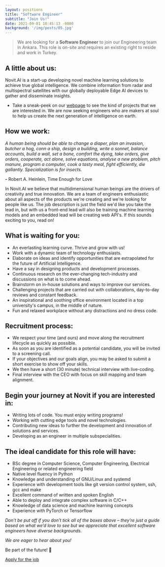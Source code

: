 ```yaml
---
layout: positions
title: "Software Engineer"
subtitle: "Join Us!"
date: 2021-09-01 10:45:13 -0000
background: '/img/posts/05.jpg'
---
```


> We are looking for a **Software Engineer** to join our Engineering team in Ankara. This role is on-site and requires an existing right to reside and work in Turkey.

## A little about us:
Novit.AI is a start-up developing novel machine learning solutions to achieve true global intelligence. We combine information from radar and multispectral satellites with our globally deployable Edge AI devices to gather and disseminate insights.
* Take a sneak-peek on our [webpage](https://novit.ai) to see the kind of projects that we are interested in.
We are now seeking engineers who are makers at soul to help us create the next generation of intelligence on earth.

## How we work:
*A human being should be able to change a diaper, plan an invasion, butcher a hog, conn a ship, design a building, write a sonnet, balance accounts, build a wall, set a bone, comfort the dying, take orders, give orders, cooperate, act alone, solve equations, analyse a new problem, pitch manure, program a computer, cook a tasty meal, fight efficiently, die gallantly. Specialization is for insects.*

 **-** Robert A. Heinlein, Time Enough for Love

In Novit.AI we believe that multidimensional human beings are the drivers of creativity and true innovation. We are a team of engineers enthusiastic about all aspects of the products we're creating and we're looking for people like us. The job description is just the field we'd like you take the lead in, but with us a front-end lead will also be training machine learning models and an embedded lead will be creating web API's. If this sounds exciting to you, read on!

## What is waiting for you:
* An everlasting learning curve. Thrive and grow with us!
* Work with a dynamic team of technology enthusiasts.
* Elaborate on ideas and identify opportunities that are extrapolated for the future of Artificial Intelligence.
* Have a say in designing products and development processes.
* Continuous research on the ever-changing tech-industry and discussions on what is to come ahead.
* Brainstorm on in-house solutions and ways to improve our services.
* Challenging projects that are carried out with collaborations, day-to-day reviews and constant feedback.
* An inspirational and soothing office environment located in a top university's campus, in the middle of nature.
* Fun and relaxed workplace without any distractions and no dress code.

## Recruitment process:
* We respect your time (and ours) and move along the recruitment lifecycle as quickly as possible.
* As soon as you are identified as a potential candidate, you will be invited to a screening call.
* If your objectives and our goals align, you may be asked to submit a short exercise to show off your skills.
* We then have a short (30 minute) technical interview with live-coding.
* Final interview with the CEO with focus on skill mapping and team alignment.

## Begin your journey at Novit if you are interested in:
* Writing lots of code. You must enjoy writing programs!
* Working with cutting edge tools and novel technologies.
* Contributing new ideas to further the development and innovation of solutions and services.
* Developing as an engineer in multiple subspecialities.

## The ideal candidate for this role will have:
* BSc degree in Computer Science, Computer Engineering, Electrical Engineering or related engineering field
* Native level fluency in Python
* Knowledge and understanding of GNU/Linux and systemd
* Experience with development tools like git version control system, ssh, gcc and make
* Excellent command of written and spoken English
* Able to deploy and integrate complex software in C/C++
* Knowledge of data science and machine learning concepts
* Experience with PyTorch or Tensorflow

*Don’t be put off if you don’t tick all of the boxes above – they’re just a guide based on what we’d love to see but we appreciate that excellent software engineers have diverse backgrounds.*

*We are eager to hear about you!*

Be part of the future! 🚀

<div class="clearfix text-center">
    <a class="btn btn-primary " target="_blank" href="https://jobs.novit.ai">Apply for the job</a>
</div>


[1]: mailto:careers@novit.ai

